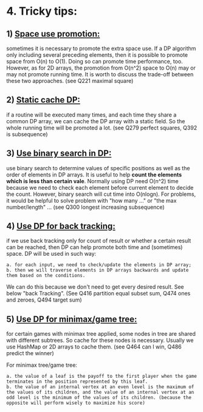 # 4. Tricky tips:

## 1) [Space use promotion:](Space_use/README.md) 

sometimes it is necessary to promote the extra space use. If a DP algorithm only including several preceding elements, then it is possible to promote space from O(n) to O(1). Doing so can promote time performance, too. However, as for 2D arrays, the promotion from O(n^2) space to O(n) may or may not promote running time. It is worth to discuss the trade-off between these two approaches. (see Q221 maximal square)

## 2) [Static cache DP:](Static_cache/README.md) 

if a routine will be executed many times, and each time they share a common DP array, we can cache the DP array with a static field. So the whole running time will be promoted a lot. (see Q279 perfect squares, Q392 is subsequence)

## 3) [Use binary search in DP:](BinarySearch_in_DP) 

use binary search to determine values of specific positions as well as the order of elements in DP arrays. It is useful to help **count the elements which is less than certain vale**. Normally using DP need O(n^2) time because we need to check each element before current element to decide the count. However, binary search will cut time into O(nlogn). For problems, it would be helpful to solve problem with "how many ..." or "the max number/length" ... (see Q300 longest increasing subsequence)
	
## 4) [Use DP for back tracking:](DP_for_backTracking/README.md)

if we use back tracking only for count of result or whether a certain result can be reached, then DP can help promote both time and (sometimes) space. DP will be used in such way:

    a. for each input, we need to check/update the elements in DP array;
    b. then we will traverse elements in DP arrays backwards and update them based on the conditions.

We can do this because we don't need to get every desired result. See below "back Tracking". (See Q416 partition equal subset sum, Q474 ones and zeroes, Q494 target sum)

## 5) [Use DP for minimax/game tree:](DP_for_minimax/README.md) 

for certain games with minimax tree applied, some nodes in tree are shared with different subtrees. So cache for these nodes is necessary. Usually we use HashMap or 2D arrays to cache them. (see Q464 can I win, Q486 predict the winner) 

For minimax tree/game tree:

    a. the value of a leaf is the payoff to the first player when the game terminates in the position represented by this leaf.
    b. the value of an internal vertex at an even level is the maximum of the values of its children, and the value of an internal vertex at an odd level is the minimum of the values of its children. (because the opposite will perform wisely to maximize his score)
